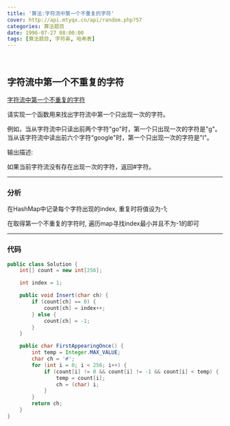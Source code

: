 ```yaml
---
title: '算法:字符流中第一个不重复的字符'
cover: http://api.mtyqx.cn/api/random.php?57
categories: 算法题目
date: 1996-07-27 08:00:00
tags: [算法题目, 字符串, 哈希表]
---
```


<br/>

<!--more-->

## 字符流中第一个不重复的字符

[字符流中第一个不重复的字符](https://www.nowcoder.com/practice/00de97733b8e4f97a3fb5c680ee10720?tpId=13&tqId=11207&tPage=3&rp=1&ru=%2Fta%2Fcoding-interviews&qru=%2Fta%2Fcoding-interviews%2Fquestion-ranking)

请实现一个函数用来找出字符流中第一个只出现一次的字符。

例如，当从字符流中只读出前两个字符"go"时，第一个只出现一次的字符是"g"。当从该字符流中读出前六个字符“google"时，第一个只出现一次的字符是"l"。

输出描述:

如果当前字符流没有存在出现一次的字符，返回#字符。

****

### 分析

在HashMap中记录每个字符出现的index, 重复时将值设为-1;

在取得第一个不重复的字符时, 遍历map寻找index最小并且不为-1的即可

****

### 代码

```java
public class Solution {
    int[] count = new int[256];

    int index = 1;

    public void Insert(char ch) {
        if (count[ch] == 0) {
            count[ch] = index++;
        } else {
            count[ch] = -1;
        }
    }

    public char FirstAppearingOnce() {
        int temp = Integer.MAX_VALUE;
        char ch = '#';
        for (int i = 0; i < 256; i++) {
            if (count[i] != 0 && count[i] != -1 && count[i] < temp) {
                temp = count[i];
                ch = (char) i;
            }
        }
        return ch;
    }
}
```

